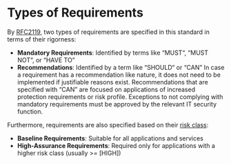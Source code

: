 # Types of Requirements

By [RFC2119](https://datatracker.ietf.org/doc/html/rfc2119), two types of requirements are specified in this standard in terms of their rigorness:

- **Mandatory Requirements**: Identified by terms like “MUST“, “MUST NOT”, or “HAVE TO”
- **Recommendations**: Identified by a term like “SHOULD“ or “CAN” In case a requirement has a recommendation like nature, it does not need to be implemented if justifiable reasons exist. Recommendations that are specified with “CAN” are focused on applications of increased protection requirements or risk profile. Exceptions to not complying with mandatory requirements must be approved by the relevant IT security function.

Furthermore, requirements are also specified based on their [risk class]({{site.URL_GENERAL_RISKCLASSES}}):

- **Baseline Requirements**: Suitable for all applications and services
- **High-Assurance Requirements**: Required only for applications with a higher risk class (usually >= [HIGH])
